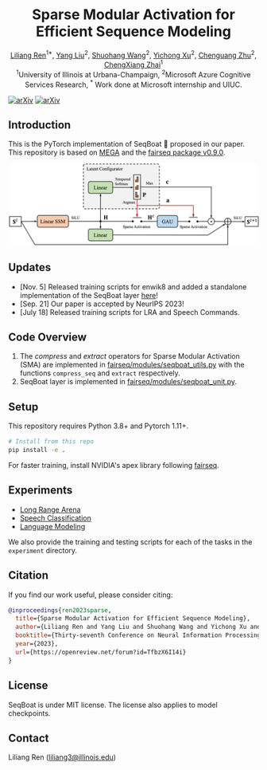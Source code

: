 <h1 align="center">Sparse Modular Activation for Efficient Sequence Modeling</h1>
<div align="center">
  <span class="author-block">
    <a href="https://renll.github.io/">Liliang Ren</a><sup>1*</sup>,</span>
  <span class="author-block">
    <a href="https://nlp-yang.github.io/">Yang Liu</a><sup>2</sup>,</span>
  <span class="author-block">
    <a href="https://www.microsoft.com/en-us/research/people/shuowa/">Shuohang Wang</a><sup>2</sup>,
  </span>
  <span class="author-block">
    <a href="https://xycking.wixsite.com/yichongxu">Yichong Xu</a><sup>2</sup>,
  </span>
  <span class="author-block">
    <a href="https://www.microsoft.com/en-us/research/people/chezhu/">Chenguang Zhu</a><sup>2</sup>,
  </span>
    <span class="author-block">
    <a href="http://czhai.cs.illinois.edu/">ChengXiang Zhai</a><sup>1</sup>
  </span>
</div>
<div align="center">
  <span class="author-block"><sup>1</sup>University of Illinois at Urbana-Champaign,</span>
  <span class="author-block"><sup>2</sup>Microsoft Azure Cognitive Services Research,</span>
  <span class="author-block"><sup>*</sup> Work done at Microsoft internship and UIUC. </span>
</div>

[![arXiv](https://img.shields.io/badge/arXiv-2306.11197-brightgreen.svg?style=flat-square)](https://arxiv.org/abs/2306.11197)  [![arXiv](https://img.shields.io/badge/slides-blue.svg?style=flat-square)](https://drive.google.com/file/d/1HrBSA5fnw8olx2pbNVJ8JVw3Hxh4fQKE/view?usp=sharing) 

## Introduction
This is the PyTorch implementation of SeqBoat :speedboat: proposed in our paper. This repository is based on [MEGA](https://github.com/facebookresearch/mega) and the [fairseq package v0.9.0](https://github.com/pytorch/fairseq/tree/v0.9.0).

<p align="center">
 <img src="docs/arch.png" width="700"/>
</p>

## Updates
- [Nov. 5] Released training scripts for enwik8 and added a standalone implementation of the SeqBoat layer [here](standalone_seqboat.py)!
- [Sep. 21] Our paper is accepted by NeurIPS 2023!
- [July 18] Released training scripts for LRA and Speech Commands.

## Code Overview
1. The *compress* and *extract* operators for Sparse Modular Activation (SMA) are implemented in [fairseq/modules/seqboat_utils.py](fairseq/modules/seqboat_utils.py) with the functions `compress_seq` and `extract` respectively.
2. SeqBoat layer is implemented in [fairseq/modules/seqboat_unit.py](fairseq/modules/seqboat_unit.py).


## Setup
This repository requires Python 3.8+ and Pytorch 1.11+.

```bash
# Install from this repo
pip install -e .
```
For faster training, install NVIDIA's apex library following [fairseq](https://github.com/facebookresearch/fairseq#requirements-and-installation).

## Experiments

- [Long Range Arena](examples/seqboat/README.lra.md)
- [Speech Classification](examples/seqboat/README.sc.md)
- [Language Modeling](examples/seqboat/README.lm.md)

We also provide the training and testing scripts for each of the tasks in the `experiment` directory.

## Citation

If you find our work useful, please consider citing:

```bibtex
@inproceedings{ren2023sparse,
  title={Sparse Modular Activation for Efficient Sequence Modeling},
  author={Liliang Ren and Yang Liu and Shuohang Wang and Yichong Xu and Chenguang Zhu and ChengXiang Zhai},
  booktitle={Thirty-seventh Conference on Neural Information Processing Systems},
  year={2023},
  url={https://openreview.net/forum?id=TfbzX6I14i}
}
```

## License

SeqBoat is under MIT license. The license also applies to model checkpoints.

## Contact

Liliang Ren (liliang3@illinois.edu)
